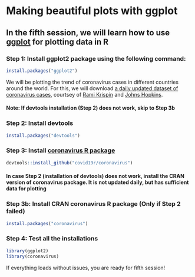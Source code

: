 Making beautiful plots with ggplot
==================================

In the fifth session, we will learn how to use [ggplot](https://ggplot2.tidyverse.org/) for plotting data in R
-------------------------------------------------------------------------------------

### Step 1: Install ggplot2 package using the following command: 

```r
install.packages("ggplot2")
```

We will be plotting the trend of coronavirus cases in different countries around the world.
For this, we will download [a daily updated dataset of coronavirus cases](https://github.com/RamiKrispin/coronavirus), courtsey of [Rami Krispin](https://github.com/RamiKrispin) and [Johns Hopkins](https://github.com/CSSEGISandData/COVID-19).

#### Note: If devtools installation (Step 2) does not work, skip to Step 3b

### Step 2: Install devtools 

```r
install.packages("devtools")
```

### Step 3: Install [coronavirus R package](https://github.com/RamiKrispin/coronavirus) 

```r
devtools::install_github("covid19r/coronavirus")
```

#### In case Step 2 (installation of devtools) does not work, install the CRAN version of coronavirus package. It is not updated daily, but has sufficient data for plotting

### Step 3b: Install CRAN coronavirus R package (Only if Step 2 failed)

```r
install.packages("coronavirus")
```

### Step 4: Test all the installations
```r
library(ggplot2)
library(coronavirus)
```
If everything loads without issues, you are ready for fifth session!
